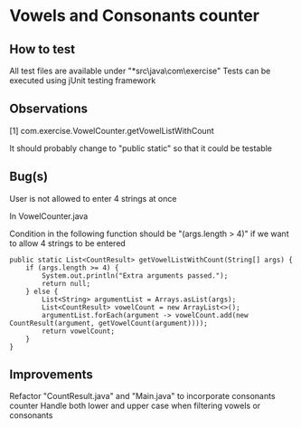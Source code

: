 # Vowels and Consonants counter
## How to test
All test files are available under "*src\java\com\exercise"
Tests can be executed using jUnit testing framework

## Observations

[1]
com.exercise.VowelCounter.getVowelListWithCount

It should probably change to "public static" so that it could be testable

## Bug(s)
User is not allowed to enter 4 strings at once

In VowelCounter.java

Condition in the following function should be "(args.length > 4)" if we want to allow 4 strings to be entered

    public static List<CountResult> getVowelListWithCount(String[] args) {
        if (args.length >= 4) {
            System.out.println("Extra arguments passed.");
            return null;
        } else {
            List<String> argumentList = Arrays.asList(args);
            List<CountResult> vowelCount = new ArrayList<>();
            argumentList.forEach(argument -> vowelCount.add(new CountResult(argument, getVowelCount(argument))));
            return vowelCount;
        }
    }
## Improvements
Refactor "CountResult.java"  and "Main.java" to incorporate consonants counter
Handle both lower and upper case when filtering vowels or consonants
